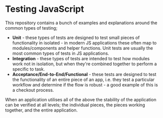 # Testing JavaScript
This repository contains a bunch of examples and explanations around the common types of testing;

- **Unit** - these types of tests are designed to test small pieces of functionality in isolated - in modern JS applications these often map to modules/components and helper functions. Unit tests are usually the most common types of tests in JS applications.
- **Integration** - these types of tests are intended to test how modules work not in isolation, but when they're combined together to perform a specific to task.
- **Acceptance/End-to-End/Functional** - these tests are designed to test the functionality of an entire piece of an app, i.e. they test a particular workflow and determine if the flow is robust - a good example of this is a checkout process. 

When an application utilises all of the above the stability of the application can be verified at all levels; the individual pieces, the pieces working together, and the entire application.